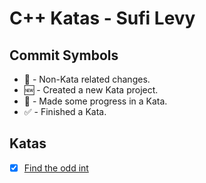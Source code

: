 # C++ Katas - Sufi Levy

## Commit Symbols
- 📝 - Non-Kata related changes.
- 🆕 - Created a new Kata project.
- 💾 - Made some progress in a Kata.
- ✅ - Finished a Kata.

## Katas
- [x] [Find the odd int](https://www.codewars.com/kata/54da5a58ea159efa38000836/train/cpp)

